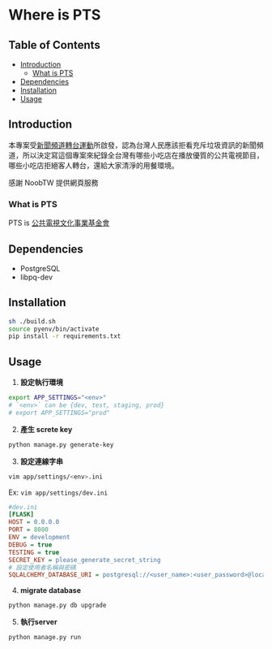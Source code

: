 # Where is PTS

## Table of Contents

* [Introduction](#Introduction)
    * [What is PTS](#What_is_PTS)
* [Dependencies](#Dependencies)
* [Installation](#Installation)
* [Usage](#Usage)

## Introduction

本專案受[新聞頻道轉台運動](https://www.facebook.com/ChangeChannelMov/)所啟發，認為台灣人民應該拒看充斥垃圾資訊的新聞頻道，所以決定寫這個專案來紀錄全台灣有哪些小吃店在播放優質的公共電視節目，哪些小吃店拒絕客人轉台，還給大家清淨的用餐環境。

感謝 NoobTW 提供網頁服務

### What is PTS

PTS is [公共電視文化事業基金會](https://www.pts.org.tw/)

## Dependencies

* PostgreSQL
* libpq-dev

## Installation

```bash
sh ./build.sh
source pyenv/bin/activate
pip install -r requirements.txt
```

## Usage

1. **設定執行環境**

```bash 
export APP_SETTINGS="<env>"
# `<env>` can be {dev, test, staging, prod}
# export APP_SETTINGS="prod"
```

2. **產生 screte key**

```bash
python manage.py generate-key
```

3. **設定連線字串**

```bash
vim app/settings/<env>.ini
```

Ex: `vim app/settings/dev.ini`

```ini
#dev.ini
[FLASK]
HOST = 0.0.0.0
PORT = 8080
ENV = development
DEBUG = true
TESTING = true
SECRET_KEY = please_generate_secret_string
# 設定使用者名稱與密碼
SQLALCHEMY_DATABASE_URI = postgresql://<user_name>:<user_password>@localhost/whereispts
```

4. **migrate database**

```bash
python manage.py db upgrade
```

5. **執行server**

```bash
python manage.py run
```

